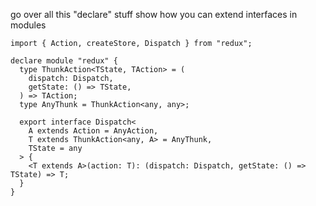 go over all this "declare" stuff
show how you can extend interfaces in modules

```tsx
import { Action, createStore, Dispatch } from "redux";

declare module "redux" {
  type ThunkAction<TState, TAction> = (
    dispatch: Dispatch,
    getState: () => TState,
  ) => TAction;
  type AnyThunk = ThunkAction<any, any>;

  export interface Dispatch<
    A extends Action = AnyAction,
    T extends ThunkAction<any, A> = AnyThunk,
    TState = any
  > {
    <T extends A>(action: T): (dispatch: Dispatch, getState: () => TState) => T;
  }
}
```
